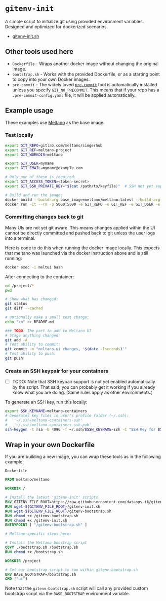 # `gitenv-init`

A simple script to initialize git using provided environment variables.
Designed and optimized for dockerized scenarios.

- [gitenv-init.sh](gitenv-init.sh)

## Other tools used here

- `Dockerfile` - Wraps another docker image without changing the original image.
- `bootstrap.sh` - Works with the provided Dockerfile, or as a starting point to copy into your own Docker images.
- `pre-commit` - The widely loved [`pre-commit`](https://pre-commit.com/) tool is automatically
  installed unless you specify `GIT_NO_PRECOMMIT`. This means that if your repo has a
  `.pre-commit-config.yaml` file, it will be applied automatically.

## Example usage

These examples use [Meltano](meltano.com) as the base image.

### Test locally

```bash
export GIT_REPO=gitlab.com/meltano/singerhub
export GIT_REF=meltano-project
export GIT_WORKDIR=meltano

export GIT_USER=myname
export GIT_EMAIL=myname@example.com

# Only one of these is required:
export GIT_ACCESS_TOKEN=<token-secret>
export GIT_SSH_PRIVATE_KEY="$(cat /path/to/keyfile)"  # SSH not yet supported

# Build and run the image:
docker build --build-arg base_image=meltano/meltano:latest --build-arg base_bootstrap=meltano --build-arg base_command=ui -t mymelt .
docker run -it --rm -p 5000:5000 -e GIT_REPO -e GIT_REF -e GIT_USER -e GIT_EMAIL -e GIT_WORKDIR -e GIT_ACCESS_TOKEN --name meltui mymelt
```

### Committing changes back to git

Many UIs are not yet git aware. This means changes applied within the UI
cannot be directly committed and pushed back to git unless the user logs into a terminal.

Here is code to do this when running the docker image locally. This expects that
meltano was launched via the docker instruction above and is still running:

```bash
docker exec -i meltui bash
```

After connecting to the container:

```bash
cd /project/*
pwd

# Show what has changed:
git status
git diff --cached

# Optionally make a small test change:
echo "\n" >> README.md

### TODO: The part to add to Meltano UI
# Stage anything changed:
git add -A
# Test ability to commit:
git commit -m "meltano-ui changes, '$(date -Iseconds)'"
# Test ability to push:
git push
```

### Create an SSH keypair for your containers

- [ ] TODO: Note that SSH keypair support is not yet enabled automatically by the script. That said, you can probably get it working if you already know what you are doing. (Same rules apply as other environments.)

To generate an SSH key, run this locally:

```bash
export SSH_KEYNAME=meltano-containers
# Generates key files in user's profile folder (~/.ssh):
#   '~/.ssh/meltano-containers-ssh'
#   '~/.ssh/meltano-containers-ssh.pub'
ssh-keygen -t rsa -b 4096 -f ~/.ssh/$SSH_KEYNAME-ssh -C "SSH Key for $SSH_KEYNAME" -q -N ""
```

## Wrap in your own Dockerfile

If you are building a new image, you can wrap these tools as in the following example:

`Dockerfile`

```Dockerfile
FROM meltano/meltano

WORKDIR /

# Install the latest 'gitenv-init' scripts
ENV GITENV_FILE_ROOT=https://raw.githubusercontent.com/dataops-tk/gitenv-init/main
RUN wget ${GITENV_FILE_ROOT}/gitenv-init.sh
RUN wget ${GITENV_FILE_ROOT}/gitenv-bootstrap.sh
RUN chmod +x /gitenv-bootstrap.sh
RUN chmod +x /gitenv-init.sh
ENTRYPOINT [ "/gitenv-bootstrap.sh" ]

# Meltano-specific steps here:

# Install the Meltano boostrap script
COPY ./bootstrap.sh /bootstrap.sh
RUN chmod +x /bootstrap.sh

WORKDIR /project

# Set our bootstrap script to run within gitenv-bootstrap.sh
ENV BASE_BOOTSTRAP=/bootstrap.sh
CMD ["ui"]
```

Note that the `gitenv-bootstrap.sh` script will call any provided custom
bootstrap script via the `BASE_BOOTSTRAP` environment variable.
